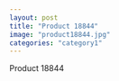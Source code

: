 ```yaml
---
layout: post
title: "Product 18844"
image: "product18844.jpg"
categories: "category1"
---
```

Product 18844
